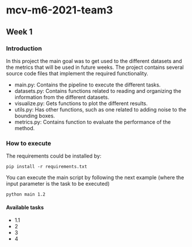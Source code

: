# mcv-m6-2021-team3

## Week 1

### Introduction
In this project the main goal was to get used to the different datasets and the metrics that will be used in future weeks. The project contains several source code files that implement the required functionality.

* main.py: Contains the pipeline to execute the different tasks.
* datasets.py: Contains functions related to reading and organizing the information from the different datasets.
* visualize.py: Gets functions to plot the different results. 
* utils.py: Has other functions, such as one related to adding noise to the bounding boxes. 
* metrics.py: Contains function to evaluate the performance of the method.

### How to execute

The requirements could be installed by:

```
pip install -r requirements.txt
```
You can execute the main script by following the next example (where the input parameter is the task to be executed)
```
python main 1.2
```

#### Available tasks
* 1.1
* 2
* 3
* 4
